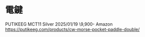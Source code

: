 # 電鍵

PUTIKEEG MCT11 Silver
2025/01/19 \9,900- Amazon
https://putikeeg.com/products/cw-morse-pocket-paddle-double/
